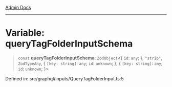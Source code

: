 [Admin Docs](/)

***

# Variable: queryTagFolderInputSchema

> `const` **queryTagFolderInputSchema**: `ZodObject`\<\{ `id`: `any`; \}, `"strip"`, `ZodTypeAny`, \{ `[key: string]`: `any`;  `id`: `unknown`; \}, \{ `[key: string]`: `any`;  `id`: `unknown`; \}\>

Defined in: src/graphql/inputs/QueryTagFolderInput.ts:5
